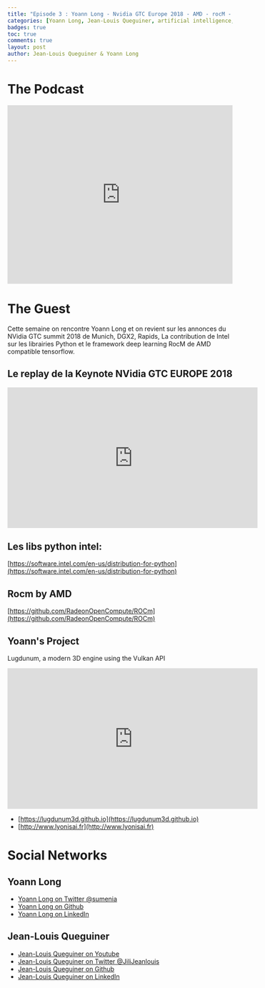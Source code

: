 ```yaml
---
title: "Episode 3 : Yoann Long - Nvidia GTC Europe 2018 - AMD - rocM - Intel python"
categories: [Yoann Long, Jean-Louis Queguiner, artificial intelligence, GPU, NVidia, rocM, Intel]
badges: true
toc: true
comments: true
layout: post
author: Jean-Louis Queguiner & Yoann Long
---
```


# The Podcast

<iframe src="https://widget.spreaker.com/player?episode_id=16038601&theme=light&autoplay=false&playlist=false&cover_image_url=https%3A%2F%2Fd3wo5wojvuv7l.cloudfront.net%2Fimages.spreaker.com%2Foriginal%2F61d642b487f7157a1c1eb83d3b47e04a.jpg" width="100%" height="400px" frameborder="0"></iframe>

# The Guest

Cette semaine on rencontre Yoann Long et on revient sur les annonces du NVidia GTC summit 2018 de Munich, DGX2, Rapids, La contribution de Intel sur les librairies Python et le framework deep learning RocM de AMD compatible tensorflow.

## Le replay de la Keynote NVidia GTC EUROPE 2018
<iframe width="560" height="315" src="https://www.youtube.com/embed/G1kx_7NJJGA" frameborder="0" allow="accelerometer; autoplay; encrypted-media; gyroscope; picture-in-picture" allowfullscreen></iframe>

## Les libs python intel: 
[https://software.intel.com/en-us/distribution-for-python](https://software.intel.com/en-us/distribution-for-python)

## Rocm by AMD
[https://github.com/RadeonOpenCompute/ROCm](https://github.com/RadeonOpenCompute/ROCm)

## Yoann's Project
Lugdunum, a modern 3D engine using the Vulkan API
<iframe width="560" height="315" src="https://www.youtube.com/embed/nCB7C-qphvY" frameborder="0" allow="accelerometer; autoplay; encrypted-media; gyroscope; picture-in-picture" allowfullscreen></iframe>

- [https://lugdunum3d.github.io](https://lugdunum3d.github.io)
- [http://www.lyonisai.fr](http://www.lyonisai.fr)


# Social Networks

## Yoann Long
- [Yoann Long on Twitter @sumenia](https://twitter.com/sumenia)
- [Yoann Long on Github](https://github.com/sumenia)
- [Yoann Long on LinkedIn](https://www.linkedin.com/in/sumenia/)

## Jean-Louis Queguiner
- [Jean-Louis Queguiner on Youtube](https://www.youtube.com/channel/UCVso5UVvQeGAuwbksmA95iA)
- [Jean-Louis Queguiner on Twitter @JiliJeanlouis](https://twitter.com/JiliJeanlouis)
- [Jean-Louis Queguiner on Github](https://github.com/jqueguiner)
- [Jean-Louis Queguiner on LinkedIn](https://fr.linkedin.com/in/jlqueguiner)
